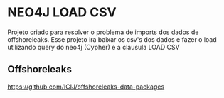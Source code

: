 # NEO4J LOAD CSV

Projeto criado para resolver o problema de imports dos dados de offshoreleaks. Esse projeto ira baixar os csv's dos dados e fazer o load utilizando query do neo4j (Cypher) e a clausula LOAD CSV

## Offshoreleaks

https://github.com/ICIJ/offshoreleaks-data-packages